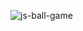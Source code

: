 
![js-ball-game](https://github.com/beutifulidea/ball-game-js/assets/169084438/5ec99d68-04ed-4f91-bb03-9e0b84b93aa1)
